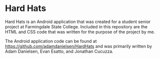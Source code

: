 # Hard Hats
Hard Hats is an Android application that was created for a student senior project at Farmingdale State College. Included in this repository are the HTML and CSS code that was written for the purpose of the project by me.

The Android application code can be found at https://github.com/adamdanielsen/HardHats and was primarily written by Adam Danielsen, Evan Esatto, and Jonathan Cucuzza.
